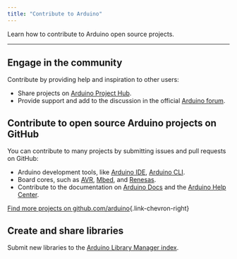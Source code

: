 ```yaml
---
title: "Contribute to Arduino"
---
```


Learn how to contribute to Arduino open source projects.

---

## Engage in the community

Contribute by providing help and inspiration to other users:

* Share projects on [Arduino Project Hub](https://projecthub.arduino.cc/).
* Provide support and add to the discussion in the  official [Arduino forum](https://forum.arduino.cc/).

## Contribute to open source Arduino projects on GitHub

You can contribute to many projects by submitting issues and pull requests on GitHub:

* Arduino development tools, like [Arduino IDE](https://github.com/arduino/arduino-ide), [Arduino CLI](https://github.com/arduino/arduino-cli).
* Board cores, such as [AVR](https://github.com/arduino/ArduinoCore-avr), [Mbed](https://github.com/arduino/ArduinoCore-mbed), and [Renesas](https://github.com/arduino/ArduinoCore-renesas).
* Contribute to the documentation on [Arduino Docs](https://github.com/arduino/docs-content) and the [Arduino Help Center](https://github.com/arduino/help-center-content).

[Find more projects on github.com/arduino](https://www.arduino.cc/en/contribute/){.link-chevron-right}

## Create and share libraries

Submit new libraries to the [Arduino Library Manager index](https://github.com/arduino/library-registry).
